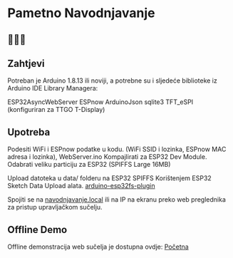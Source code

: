 # Pametno Navodnjavanje
## 🌱💧🌳
## Zahtjevi

Potreban je Arduino 1.8.13 ili noviji, a potrebne su i sljedeće biblioteke iz Arduino IDE Library Managera:

ESP32AsyncWebServer
ESPnow
ArduinoJson
sqlite3
TFT_eSPI (konfiguriran za TTGO T-Display)

## Upotreba

Podesiti WiFi i ESPnow podatke u kodu. (WiFi SSID i lozinka, ESPnow MAC adresa i lozinka), WebServer.ino
Kompajlirati za ESP32 Dev Module. Odabrati veliku particiju za ESP32 (SPIFFS Large 16MB)

Upload datoteka u data/ folderu na ESP32 SPIFFS Korištenjem ESP32 Sketch Data Upload alata. [arduino-esp32fs-plugin](https://htmlpreview.github.io/?https://github.com/me-no-dev/arduino-esp32fs-plugin)

Spojiti se na [navodnjavanje.local](http://navodnjavanje.local) ili na IP na ekranu preko web preglednika za pristup upravljačkom sučelju.

## Offline Demo

Offline demonstracija web sučelja je dostupna ovdje: [Početna](WebServer/data/index.html)

